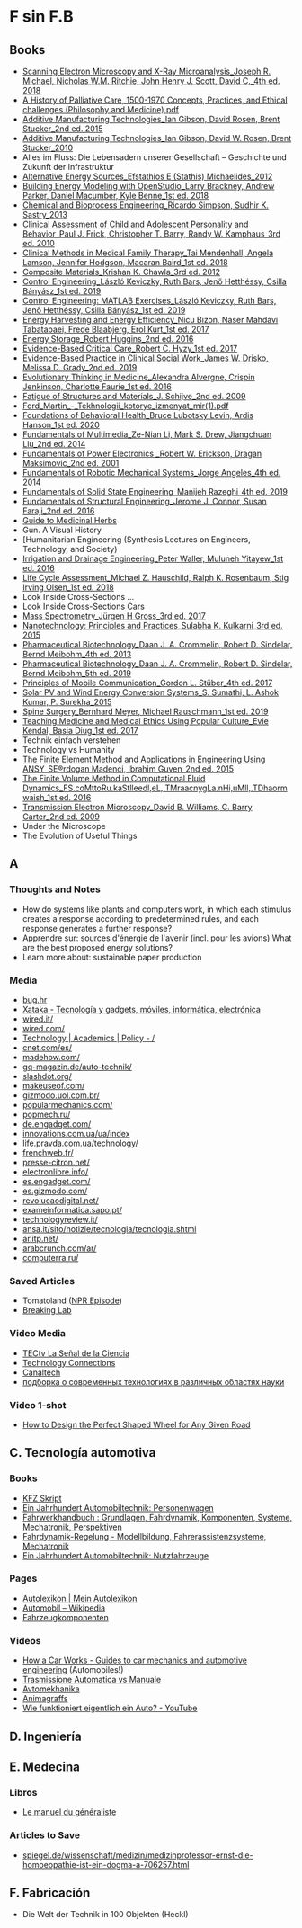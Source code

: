 # F sin F.B

## Books

* [Scanning Electron Microscopy and X-Ray Microanalysis_Joseph R. Michael, Nicholas W.M. Ritchie, John Henry J. Scott, David C._4th ed. 2018](http://link.springer.com/openurl?genre=book&isbn=978-1-4939-6676-9)
* [A History of Palliative Care, 1500-1970 Concepts, Practices, and Ethical challenges (Philosophy and Medicine).pdf](https://vk.com/doc348852382_479143712?hash=255ed0aa3f4aa198f8&dl=80e79ace0ca946486e)
* [Additive Manufacturing Technologies_Ian Gibson, David Rosen, Brent Stucker_2nd ed. 2015](http://link.springer.com/openurl?genre=book&isbn=978-1-4939-2113-3)
* [Additive Manufacturing Technologies_Ian Gibson, David W. Rosen, Brent Stucker_2010](http://link.springer.com/openurl?genre=book&isbn=978-1-4419-1120-9)
* Alles im Fluss: Die Lebensadern unserer Gesellschaft – Geschichte und Zukunft der Infrastruktur
* [Alternative Energy Sources_Efstathios E (Stathis) Michaelides_2012](http://link.springer.com/openurl?genre=book&isbn=978-3-642-20951-2)
* [Building Energy Modeling with OpenStudio_Larry Brackney, Andrew Parker, Daniel Macumber, Kyle Benne_1st ed. 2018](http://link.springer.com/openurl?genre=book&isbn=978-3-319-77809-9)
* [Chemical and Bioprocess Engineering_Ricardo Simpson, Sudhir K. Sastry_2013](http://link.springer.com/openurl?genre=book&isbn=978-1-4614-9126-2)
* [Clinical Assessment of Child and Adolescent Personality and Behavior_Paul J. Frick, Christopher T. Barry, Randy W. Kamphaus_3rd ed. 2010](http://link.springer.com/openurl?genre=book&isbn=978-1-4419-0641-0)
* [Clinical Methods in Medical Family Therapy_Tai Mendenhall, Angela Lamson, Jennifer Hodgson, Macaran Baird_1st ed. 2018](http://link.springer.com/openurl?genre=book&isbn=978-3-319-68834-3)
* [Composite Materials_Krishan K. Chawla_3rd ed. 2012](http://link.springer.com/openurl?genre=book&isbn=978-0-387-74365-3)
* [Control Engineering_László Keviczky, Ruth Bars, Jenő Hetthéssy, Csilla Bányász_1st ed. 2019](http://link.springer.com/openurl?genre=book&isbn=978-981-10-8297-9)
* [Control Engineering: MATLAB Exercises_László Keviczky, Ruth Bars, Jenő Hetthéssy, Csilla Bányász_1st ed. 2019](http://link.springer.com/openurl?genre=book&isbn=978-981-10-8321-1)
* [Energy Harvesting and Energy Efficiency_Nicu Bizon, Naser Mahdavi Tabatabaei, Frede Blaabjerg, Erol Kurt_1st ed. 2017](http://link.springer.com/openurl?genre=book&isbn=978-3-319-49875-1)
* [Energy Storage_Robert Huggins_2nd ed. 2016](http://link.springer.com/openurl?genre=book&isbn=978-3-319-21239-5)
* [Evidence-Based Critical Care_Robert C. Hyzy_1st ed. 2017](http://link.springer.com/openurl?genre=book&isbn=978-3-319-43341-7)
* [Evidence-Based Practice in Clinical Social Work_James W. Drisko, Melissa D. Grady_2nd ed. 2019](http://link.springer.com/openurl?genre=book&isbn=978-3-030-15224-6)
* [Evolutionary Thinking in Medicine_Alexandra Alvergne, Crispin Jenkinson, Charlotte Faurie_1st ed. 2016](http://link.springer.com/openurl?genre=book&isbn=978-3-319-29716-3)
* [Fatigue of Structures and Materials_J. Schijve_2nd ed. 2009](http://link.springer.com/openurl?genre=book&isbn=978-1-4020-6808-9)
* [Ford_Martin_-_Tekhnologii_kotorye_izmenyat_mir(1).pdf](https://vk.com/doc30601958_458816832?hash=f6266fb6ac18f1b82d&dl=0d20cd61b489e5ac70)
* [Foundations of Behavioral Health_Bruce Lubotsky Levin, Ardis Hanson_1st ed. 2020](http://link.springer.com/openurl?genre=book&isbn=978-3-030-18435-3)
* [Fundamentals of Multimedia_Ze-Nian Li, Mark S. Drew, Jiangchuan Liu_2nd ed. 2014](http://link.springer.com/openurl?genre=book&isbn=978-3-319-05290-8)
* [Fundamentals of Power Electronics _Robert W. Erickson, Dragan Maksimovic_2nd ed. 2001](http://link.springer.com/openurl?genre=book&isbn=978-0-306-48048-5)
* [Fundamentals of Robotic Mechanical Systems_Jorge Angeles_4th ed. 2014](http://link.springer.com/openurl?genre=book&isbn=978-3-319-01851-5)
* [Fundamentals of Solid State Engineering_Manijeh Razeghi_4th ed. 2019](http://link.springer.com/openurl?genre=book&isbn=978-3-319-75708-7)
* [Fundamentals of Structural Engineering_Jerome J. Connor, Susan Faraji_2nd ed. 2016](http://link.springer.com/openurl?genre=book&isbn=978-3-319-24331-3)
* [Guide to Medicinal Herbs](https://vk.com/doc253649368_518989320?hash=52cb9ab4669d33193c&dl=72c9b6bb86fc4d4733)
* Gun. A Visual History
* [Humanitarian Engineering (Synthesis Lectures on Engineers, Technology, and Society)
* [Irrigation and Drainage Engineering_Peter Waller, Muluneh Yitayew_1st ed. 2016](http://link.springer.com/openurl?genre=book&isbn=978-3-319-05699-9)
* [Life Cycle Assessment_Michael Z. Hauschild, Ralph K. Rosenbaum, Stig Irving Olsen_1st ed. 2018](http://link.springer.com/openurl?genre=book&isbn=978-3-319-56475-3)
* Look Inside Cross-Sections ...
* Look Inside Cross-Sections Cars
* [Mass Spectrometry_Jürgen H Gross_3rd ed. 2017](http://link.springer.com/openurl?genre=book&isbn=978-3-319-54398-7)
* [Nanotechnology: Principles and Practices_Sulabha K. Kulkarni_3rd ed. 2015](http://link.springer.com/openurl?genre=book&isbn=978-3-319-09171-6)
* [Pharmaceutical Biotechnology_Daan J. A. Crommelin, Robert D. Sindelar, Bernd Meibohm_4th ed. 2013](http://link.springer.com/openurl?genre=book&isbn=978-1-4614-6486-0)
* [Pharmaceutical Biotechnology_Daan J. A. Crommelin, Robert D. Sindelar, Bernd Meibohm_5th ed. 2019](http://link.springer.com/openurl?genre=book&isbn=978-3-030-00710-2)
* [Principles of Mobile Communication_Gordon L. Stüber_4th ed. 2017](http://link.springer.com/openurl?genre=book&isbn=978-3-319-55615-4)
* [Solar PV and Wind Energy Conversion Systems_S. Sumathi, L. Ashok Kumar, P. Surekha_2015](http://link.springer.com/openurl?genre=book&isbn=978-3-319-14941-7)
* [Spine Surgery_Bernhard Meyer, Michael Rauschmann_1st ed. 2019](http://link.springer.com/openurl?genre=book&isbn=978-3-319-98875-7)
* [Teaching Medicine and Medical Ethics Using Popular Culture_Evie Kendal, Basia Diug_1st ed. 2017](http://link.springer.com/openurl?genre=book&isbn=978-3-319-65451-5)
* Technik einfach verstehen
* Technology vs Humanity
* [The Finite Element Method and Applications in Engineering Using ANSY_SE®rdogan Madenci, Ibrahim Guven_2nd ed. 2015](http://link.springer.com/openurl?genre=book&isbn=978-1-4899-7550-8)
* [The Finite Volume Method in Computational Fluid Dynamics_FS.coMttoRu.kaStlleedl,eL,.TMraacnygLa.nHi,uMll,.TDhaormwaish_1st ed. 2016](http://link.springer.com/openurl?genre=book&isbn=978-3-319-16874-6)
* [Transmission Electron Microscopy_David B. Williams, C. Barry Carter_2nd ed. 2009](http://link.springer.com/openurl?genre=book&isbn=978-0-387-76501-3)
* Under the Microscope
* The Evolution of Useful Things

## A

### Thoughts and Notes

* How do systems like plants and computers work, in which each stimulus creates a response according to predetermined rules, and each response generates a further response?
* Apprendre sur: sources d'énergie de l'avenir (incl. pour les avions) What are the best proposed energy solutions?
* Learn more about: sustainable paper production

### Media

* [bug.hr](https://www.bug.hr/)
* [Xataka - Tecnología y gadgets, móviles, informática, electrónica](https://www.xataka.com/)
* [wired.it/](https://www.wired.it/)
* [wired.com/](http://www.wired.com/)
* [Technology | Academics | Policy - /](http://www.techpolicy.com/)
* [cnet.com/es/](http://www.cnet.com/es/)
* [madehow.com/](http://www.madehow.com/)
* [gq-magazin.de/auto-technik/](https://www.gq-magazin.de/auto-technik/)
* [slashdot.org/](https://slashdot.org/)
* [makeuseof.com/](http://www.makeuseof.com/)
* [gizmodo.uol.com.br/](http://gizmodo.uol.com.br/)
* [popularmechanics.com/](http://www.popularmechanics.com/)
* [popmech.ru/](http://www.popmech.ru/)
* [de.engadget.com/](http://de.engadget.com/)
* [innovations.com.ua/ua/index](http://innovations.com.ua/ua/index)
* [life.pravda.com.ua/technology/](http://life.pravda.com.ua/technology/)
* [frenchweb.fr/](http://www.frenchweb.fr/)
* [presse-citron.net/](http://www.presse-citron.net/)
* [electronlibre.info/](http://electronlibre.info/)
* [es.engadget.com/](http://es.engadget.com/)
* [es.gizmodo.com/](http://es.gizmodo.com/)
* [revolucaodigital.net/](http://www.revolucaodigital.net/)
* [exameinformatica.sapo.pt/](http://exameinformatica.sapo.pt/)
* [technologyreview.it/](http://www.technologyreview.it/)
* [ansa.it/sito/notizie/tecnologia/tecnologia.shtml](http://www.ansa.it/sito/notizie/tecnologia/tecnologia.shtml)
* [ar.itp.net/](http://ar.itp.net/)
* [arabcrunch.com/ar/](http://arabcrunch.com/ar/)
* [computerra.ru/](https://www.computerra.ru/)

### Saved Articles

* Tomatoland ([NPR Episode](https://www.google.com/url?sa=t&rct=j&q=&esrc=s&source=web&cd=&cad=rja&uact=8&ved=2ahUKEwjklrqyo8qAAxW_g_0HHXvQCQ0QFnoECB8QAQ&url=https%3A%2F%2Fwww.npr.org%2F2011%2F06%2F28%2F137371975%2Fhow-industrial-farming-destroyed-the-tasty-tomato&usg=AOvVaw3n66GY8XQ-hnvUKjiiB1U_&opi=89978449))
* [Breaking Lab](https://www.youtube.com/channel/UCE2hJ9CYR57BYhk3TjGVG6w)

### Video Media

* [TECtv La Señal de la Ciencia](https://www.youtube.com/c/TECtvCanal)
* [Technology Connections](https://www.youtube.com/c/TechnologyConnections)
* [Canaltech](https://www.youtube.com/CanalTech)
* [подборка о современных технологиях в различных областях науки](https://vk.com/wall-9471321_21256)

### Video 1-shot

* [How to Design the Perfect Shaped Wheel for Any Given Road](https://youtu.be/Y0aOxj5lrKY)

## C.  Tecnología automotiva

### Books

* [KFZ Skript](https://docplayer.org/23609915-Kfz-technik-grundzuege.html)
* [Ein Jahrhundert Automobiltechnik: Personenwagen](https://libgen.rs/book/index.php?md5=C9DE41E04170867AD4653B191694EEE5)
* [Fahrwerkhandbuch : Grundlagen, Fahrdynamik, Komponenten, Systeme, Mechatronik, Perspektiven](http://library.lol/main/5B6D635FC4F8EA963E5A905DA7B68570)
* [Fahrdynamik-Regelung - Modellbildung, Fahrerassistenzsysteme, Mechatronik](http://library.lol/main/78B07E972FBD6D9A71076A34B2BCADAA)
* [Ein Jahrhundert Automobiltechnik: Nutzfahrzeuge](http://library.lol/main/F8C85C20DAF9C3A40B0ACD1821767597)

### Pages

* [Autolexikon | Mein Autolexikon](https://www.mein-autolexikon.de/autolexikon.html)
* [Automobil – Wikipedia](https://de.wikipedia.org/wiki/Automobil)
* [Fahrzeugkomponenten](http://www.tis-gdv.de/tis/tagungen/svt/svt07/podzuweit/inhalt05.htm)

### Videos

* [How a Car Works - Guides to car mechanics and automotive engineering](https://www.howacarworks.com/) (Automobiles!)
* [Trasmissione Automatica vs Manuale](https://youtu.be/auQgOtveQi0)
* [Avtomekhanika](https://www.youtube.com/watch?v=DoW-Gw-FB7Y)
* [Animagraffs](https://www.youtube.com/c/animagraffs)
* [Wie funktioniert eigentlich ein Auto? - YouTube](https://www.youtube.com/watch?v=KeyJKizmslU)

## D. Ingeniería

## E. Medecina

### Libros

* [Le manuel du généraliste](http://libgen.rs/search.php?req=le+manuel+du+g%C3%A9n%C3%A9raliste&lg_topic=libgen&open=0&view=simple&res=25&phrase=1&column=def)

### Articles to Save

* [spiegel.de/wissenschaft/medizin/medizinprofessor-ernst-die-homoeopathie-ist-ein-dogma-a-706257.html](https://www.spiegel.de/wissenschaft/medizin/medizinprofessor-ernst-die-homoeopathie-ist-ein-dogma-a-706257.html)

## F. Fabricación

* Die Welt der Technik in 100 Objekten (Heckl)